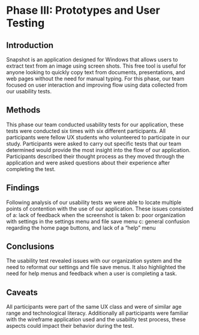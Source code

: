 # Phase III: Prototypes and User Testing

## Introduction

Snapshot is an application designed for Windows that allows users to extract text from an image using screen shots. This free tool is useful for anyone looking to quickly copy text from documents, presentations, and web pages without the need for manual typing. For this phase, our team focused on user interaction and improving flow using data collected from our usability tests.

## Methods

This phase our team conducted usability tests for our application, these tests were conducted six times with six different participants. All participants were fellow UX students who volunteered to participate in our study. Participants were asked to carry out specific tests that our team determined would provide the most insight into the flow of our application. Participants described their thought process as they moved through the application and were asked questions about their experience after completing the test.

## Findings

Following analysis of our usability tests we were able to locate multiple points of contention with the use of our application. These issues consisted of 
    a: lack of feedback when the screenshot is taken 
    b: poor organization with settings in the settings menu and file save menu 
    c: general confusion regarding the home page buttons, and lack of a “help” menu

## Conclusions

The usability test revealed issues with our organization system and the need to reformat our settings and file save menus. It also highlighted the need for help menus and feedback when a user is completing a task. 

## Caveats

All participants were part of the same UX class and were of similar age range and technological literacy. Additionally all participants were familiar with the wireframe application used and the usability test process, these aspects could impact their behavior during the test.